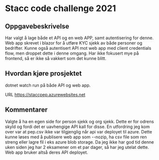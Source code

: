 # Stacc code challenge 2021

## Oppgavebeskrivelse
Har valgt å lage både et API og en web APP, samt autentisering for denne.
Web app skrevet i blazor for å utføre KYC sjekk av både personer og bedrifter.
Kunne også autentisert API mot web app med client credentials flow, men droppet dette i denne omgang.
Har ikke fokusert mye på frontend, så er ikke så vakkert som det kunne blitt.

## Hvordan kjøre prosjektet
dotnet watch run på både API og web app.

URL 
https://staccpep.azurewebsites.net

## Kommentarer
Valgte å ha en egen side for person sjekk og org sjekk. Dette er for odrens skyld og fordi det er uavhengige API kall for disse.
En utfordring jeg kom over var at pep.csv ikke var tilgjenglig når api var deployet til azure.
Dette kunne løses med å publisere web app som --nozip, ha csv file som ren streng eller lagre fil i eks azure blob storage.
Da jeg ikke har god tid denne uken siden jeg har 2 eksamener om et par dager, så har jeg utelat dette. 
Web app bruker altså deres API deployet. 



